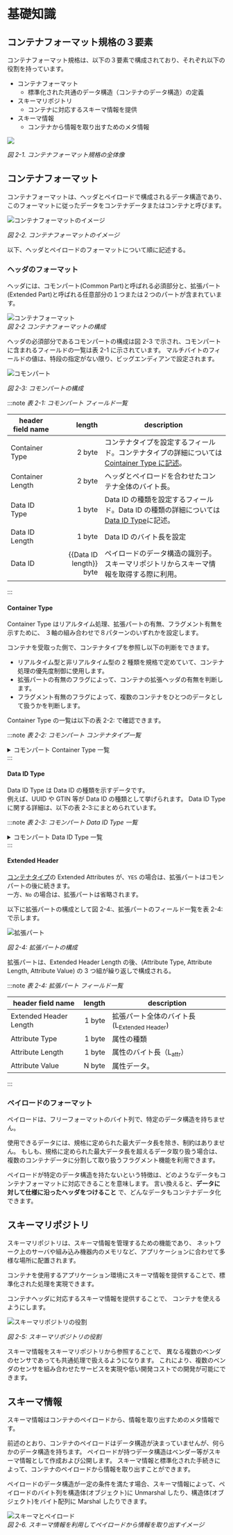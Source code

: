 # 基礎知識

## コンテナフォーマット規格の３要素

コンテナフォーマット規格は、以下の３要素で構成されており、それぞれ以下の役割を持っています。

- コンテナフォーマット
  - 標準化された共通のデータ構造（コンテナのデータ構造）の定義
- スキーマリポジトリ
  - コンテナに対応するスキーマ情報を提供
- スキーマ情報
  - コンテナから情報を取り出すためのメタ情報

![](container_three_element.drawio.png)

_図 2-1. コンテナフォーマット規格の全体像_

## コンテナフォーマット

コンテナフォーマットは、ヘッダとペイロードで構成されるデータ構造であり、
このフォーマットに従ったデータをコンテナデータまたはコンテナと呼びます。

![コンテナフォーマットのイメージ](container.drawio.png)

_図 2-2. コンテナフォーマットのイメージ_

以下、ヘッダとペイロードのフォーマットについて順に記述する。

### ヘッダのフォーマット

ヘッダには、コモンパート(Common Part)と呼ばれる必須部分と、拡張パート(Extended Part)と呼ばれる任意部分の１つまたは２つのパートが含まれています。

![コンテナフォーマット](container_format.drawio.png)  
_図 2-2 コンテナフォーマットの構成_

ヘッダの必須部分であるコモンパートの構成は図 2-3 で示され、コモンパートに含まれるフィールドの一覧は表 2-1 に示されています。
マルチバイトのフィールドの値は、特段の指定がない限り、ビッグエンディアンで設定されます。

![コモンパート](common_part.drawio.png)

_図 2-3: コモンパートの構成_

:::note _表 2-1: コモンパート フィールド一覧_

| header field name |                  length | description                                                                                                    |
| ----------------- | ----------------------: | -------------------------------------------------------------------------------------------------------------- |
| Container Type    |                  2 byte | コンテナタイプを設定するフィールド。コンテナタイプの詳細については[ Cointainer Type に記述](#container-type)。 |
| Container Length  |                  2 byte | ヘッダとペイロードを合わせたコンテナ全体のバイト長。                                                           |
| Data ID Type      |                  1 byte | Data ID の種類を設定するフィールド。Data ID の種類の詳細については[Data ID Type](#data-id-type)に記述。        |
| Data ID Length    |                  1 byte | Data ID のバイト長を設定                                                                                       |
| Data ID           | {{Data ID length}} byte | ペイロードのデータ構造の識別子。スキーマリポジトリからスキーマ情報を取得する際に利用。                         |

:::

#### Container Type

Container Type はリアルタイム処理、拡張パートの有無、フラグメント有無を示すために、
３軸の組み合わせで８パターンのいずれかを設定します。

コンテナを受取った側で、コンテナタイプを参照し以下の判断をできます。

- リアルタイム型と非リアルタイム型の 2 種類を規格で定めていて、コンテナ処理の優先度制御に使用します。
- 拡張パートの有無のフラグによって、コンテナの拡張ヘッダの有無を判断します。
- フラグメント有無のフラグによって、複数のコンテナをひとつのデータとして扱うかを判断します。

Container Type の一覧は以下の表 2-2: で確認できます。

:::note _表 2-2: コモンパート コンテナタイプ一覧_

<details>
<summary>
コモンパート Container Type 一覧
</summary>
<div>

| Container Type Value | Realtime / Non Realtime Process | Extended Attributes | Fragmentation |
| -------------------- | ------------------------------- | ------------------- | ------------- |
| 0x5555               | Real time                       | None                | Unfragmented  |
| 0x3333               | Real time                       | None                | Fragmented    |
| 0x6666               | Real time                       | Yes                 | Unfragmented  |
| 0x0F0F               | Real time                       | Yes                 | Fragmented    |
| 0xAAAA               | Non real time                   | None                | Unfragmented  |
| 0xCCCC               | Non real time                   | None                | Fragmented    |
| 0x9999               | Non real time                   | Yes                 | Unfragmented  |
| 0xF0F0               | Non real time                   | Yes                 | Fragmented    |

</div>
</details>
:::

#### Data ID Type

Data ID Type は Data ID の種類を示すデータです。  
例えば、UUID や GTIN 等が Data ID の種類として挙げられます。
Data ID Type に関する詳細は、以下の表 2-3:にまとめられています。

:::note _表 2-3: コモンパート Data ID Type 一覧_

<details>
<summary>
コモンパート Data ID Type 一覧
</summary>
<div>

| Field Value | Type of DataID |
| ----------- | -------------- |
| 0x00        | UUID           |
| 0x01        | GTIN-8         |
| 0x02        | GTIN-12        |
| 0x03        | GTIN-13        |
| 0x04        | GTIN-14        |
| 0x05        | Bluetooth      |
| 0x06        | Proprietary    |
| 0x07-0xFF   | Reserved       |

</div>
</details>
:::

#### Extended Header

[コンテナタイプ](#container-type)の Extended Attributes が、`YES` の場合は、拡張パートはコモンパートの後に続きます。  
一方、`No` の場合は、拡張パートは省略されます。

以下に拡張パートの構成として図 2-4:、拡張パートのフィールド一覧を表 2-4:で示します。

![拡張パート](extend_part.drawio.png)

_図 2-4: 拡張パートの構成_

拡張パートは、Extended Header Length の後、(Attribute Type, Attribute Length, Attribute Value) の 3 つ組が繰り返しで構成される。

:::note _表 2-4: 拡張パート フィールド一覧_

| header field name      | length | description                                            |
| ---------------------- | -----: | ------------------------------------------------------ |
| Extended Header Length | 1 byte | 拡張パート全体のバイト長 (L<sub>Extended Header</sub>) |
| Attribute Type         | 1 byte | 属性の種類                                             |
| Attribute Length       | 1 byte | 属性のバイト長（L<sub>attr</sub>）                     |
| Attribute Value        | N byte | 属性データ。                                           |

:::

### ペイロードのフォーマット

ペイロードは、フリーフォーマットのバイト列で、特定のデータ構造を持ちません。

使用できるデータには、規格に定められた最大データ長を除き、制約はありません。
もしも、規格に定められた最大データ長を超えるデータ取り扱う場合は、複数のコンテナデータに分割して取り扱うフラグメント機能を利用できます。

ペイロードが特定のデータ構造を持たないという特徴は、どのようなデータもコンテナフォーマットに対応できることを意味します。
言い換えると、**データに対して仕様に沿ったヘッダをつけること** で、どんなデータもコンテナデータ化できます。

## スキーマリポジトリ

スキーマリポジトリは、スキーマ情報を管理するための機能であり、
ネットワーク上のサーバや組み込み機器内のメモリなど、アプリケーションに合わせて多様な場所に配置されます。

コンテナを使用するアプリケーション環境にスキーマ情報を提供することで、標準化された処理を実現できます。

コンテナヘッダに対応するスキーマ情報を提供することで、
コンテナを使えるようにします。

![スキーマリポジトリの役割](repository.drawio.png)

_図 2-5: スキーマリポジトリの役割_

スキーマ情報をスキーマリポジトリから参照することで、
異なる複数のベンダのセンサであっても共通処理で扱えるようになります。
これにより、複数のベンダのセンサを組み合わせたサービスを実現や低い開発コストでの開発が可能にできます。

## スキーマ情報

スキーマ情報はコンテナのペイロードから、情報を取り出すためのメタ情報です。

前述のとおり、コンテナのペイロードはデータ構造が決まっていませんが、何らかのデータ構造を持ちます。
ペイロードが持つデータ構造はベンダー等がスキーマ情報として作成および公開します。
スキーマ情報と標準化された手続きによって、コンテナのペイロードから情報を取り出すことができます。

ペイロードのデータ構造が一定の条件を満たす場合、スキーマ情報によって、ペイロードのバイト列を構造体(オブジェクト)に Unmarshal したり、構造体(オブジェクト)をバイト配列に Marshal したりできます。

![スキーマとペイロード](scheme.drawio.png)  
_図 2-6. スキーマ情報を利用してペイロードから情報を取り出すイメージ_
